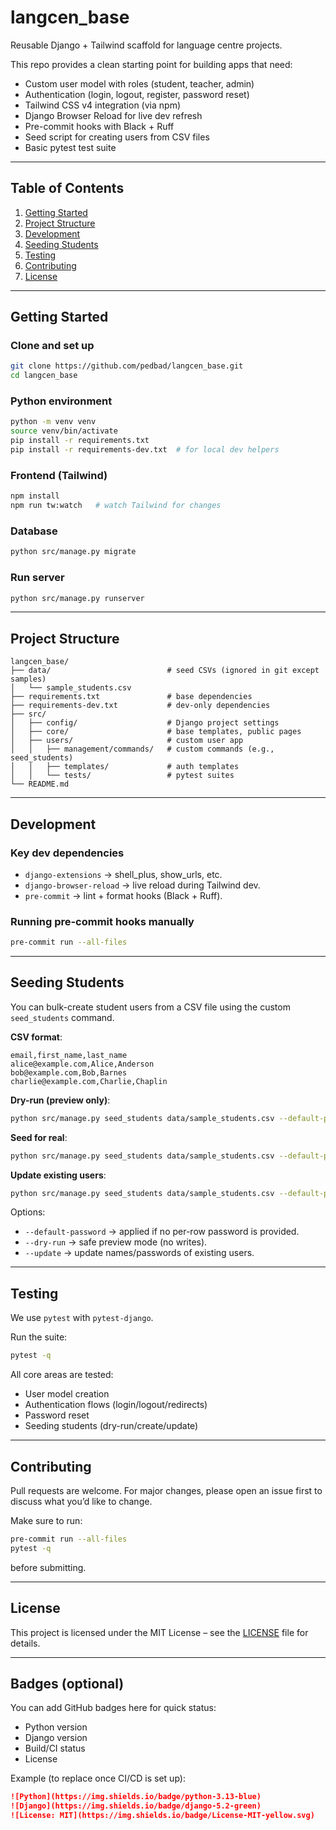 # langcen_base

Reusable Django + Tailwind scaffold for language centre projects.

This repo provides a clean starting point for building apps that need:
- Custom user model with roles (student, teacher, admin)
- Authentication (login, logout, register, password reset)
- Tailwind CSS v4 integration (via npm)
- Django Browser Reload for live dev refresh
- Pre-commit hooks with Black + Ruff
- Seed script for creating users from CSV files
- Basic pytest test suite

---

## Table of Contents
1. [Getting Started](#getting-started)
2. [Project Structure](#project-structure)
3. [Development](#development)
4. [Seeding Students](#seeding-students)
5. [Testing](#testing)
6. [Contributing](#contributing)
7. [License](#license)

---

## Getting Started

### Clone and set up
```bash
git clone https://github.com/pedbad/langcen_base.git
cd langcen_base
```

### Python environment
```bash
python -m venv venv
source venv/bin/activate
pip install -r requirements.txt
pip install -r requirements-dev.txt  # for local dev helpers
```

### Frontend (Tailwind)
```bash
npm install
npm run tw:watch   # watch Tailwind for changes
```

### Database
```bash
python src/manage.py migrate
```

### Run server
```bash
python src/manage.py runserver
```

---

## Project Structure

```
langcen_base/
├── data/                          # seed CSVs (ignored in git except samples)
│   └── sample_students.csv
├── requirements.txt               # base dependencies
├── requirements-dev.txt           # dev-only dependencies
├── src/
│   ├── config/                    # Django project settings
│   ├── core/                      # base templates, public pages
│   ├── users/                     # custom user app
│   │   ├── management/commands/   # custom commands (e.g., seed_students)
│   │   ├── templates/             # auth templates
│   │   └── tests/                 # pytest suites
└── README.md
```

---

## Development

### Key dev dependencies
- `django-extensions` → shell_plus, show_urls, etc.
- `django-browser-reload` → live reload during Tailwind dev.
- `pre-commit` → lint + format hooks (Black + Ruff).

### Running pre-commit hooks manually
```bash
pre-commit run --all-files
```

---

## Seeding Students

You can bulk-create student users from a CSV file using the custom `seed_students` command.

**CSV format**:
```csv
email,first_name,last_name
alice@example.com,Alice,Anderson
bob@example.com,Bob,Barnes
charlie@example.com,Charlie,Chaplin
```

**Dry-run (preview only)**:
```bash
python src/manage.py seed_students data/sample_students.csv --default-password=ChangeMe123! --dry-run
```

**Seed for real**:
```bash
python src/manage.py seed_students data/sample_students.csv --default-password=ChangeMe123!
```

**Update existing users**:
```bash
python src/manage.py seed_students data/sample_students.csv --default-password=ChangeMe123! --update
```

Options:
- `--default-password` → applied if no per-row password is provided.
- `--dry-run` → safe preview mode (no writes).
- `--update` → update names/passwords of existing users.

---

## Testing

We use `pytest` with `pytest-django`.

Run the suite:
```bash
pytest -q
```

All core areas are tested:
- User model creation
- Authentication flows (login/logout/redirects)
- Password reset
- Seeding students (dry-run/create/update)

---

## Contributing

Pull requests are welcome.
For major changes, please open an issue first to discuss what you’d like to change.

Make sure to run:
```bash
pre-commit run --all-files
pytest -q
```
before submitting.

---

## License

This project is licensed under the MIT License – see the [LICENSE](LICENSE) file for details.

---

## Badges (optional)

You can add GitHub badges here for quick status:
- Python version
- Django version
- Build/CI status
- License

Example (to replace once CI/CD is set up):
```markdown
![Python](https://img.shields.io/badge/python-3.13-blue)
![Django](https://img.shields.io/badge/django-5.2-green)
![License: MIT](https://img.shields.io/badge/License-MIT-yellow.svg)
```
